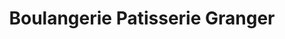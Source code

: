 ---
title: "Boulangerie Patisserie Granger"
url: /morsang-sur-orge/boulangerie-patisserie-granger/
shop: Bäckerei
---